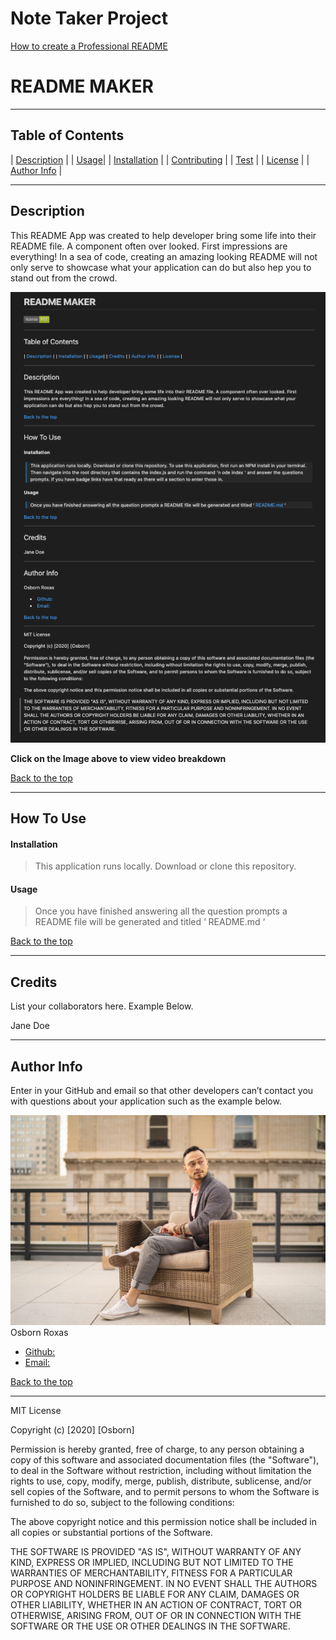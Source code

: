 # Note Taker Project

[How to create a Professional README](./readme-guide.md)

  
# **README MAKER**


---

## Table of Contents 

| [Description](#description) |
| [Usage](#usage)|
| [Installation](#installation) |
| [Contributing](#contributing) |
| [Test](#test) |
| [License](#license) |
| [Author Info](#author-info) |


---

## Description 
This README App was created to help developer bring some life into their README file. A component often over looked. First impressions are everything!  In a sea of code, creating an amazing looking README will not only serve to showcase what your application can do but also hep you to stand out from the crowd.

[![ReadMe Image](https://github.com/osbornroxas02/readMe-maker/blob/master/readmeImage.png)](https://drive.google.com/file/d/1fScjxV4DgIvHJ1y6pbdpJatMn4m2vtmu/preview)

**Click on the Image above to view video breakdown**


[Back to the top](#table-of-contents)

---

## How To Use

#### Installation
> This application runs locally. Download or clone this repository.

#### Usage 
> Once you have finished answering all the question prompts a README file will be generated and titled ‘ README.md ‘


[Back to the top](#table-of-contents)

---


## Credits
List your collaborators here. Example Below.

Jane Doe


---

## Author Info
Enter in your GitHub and email so that other developers can’t contact you with questions about your application such as the example below.

![ReadMe Image](https://github.com/osbornroxas02/readMe-maker/blob/master/seated%20copy.JPG)
Osborn Roxas

- [Github:](https://github.com/osbornroxas02/readMe-maker/tree/develop)
- [Email:](https://OSBORNROXAS02@GMAIL.COM)


[Back to the top](#table-of-contents)

---

MIT License

Copyright (c) [2020] [Osborn]

Permission is hereby granted, free of charge, to any person obtaining a copy
of this software and associated documentation files (the "Software"), to deal
in the Software without restriction, including without limitation the rights
to use, copy, modify, merge, publish, distribute, sublicense, and/or sell
copies of the Software, and to permit persons to whom the Software is
furnished to do so, subject to the following conditions:

The above copyright notice and this permission notice shall be included in all
copies or substantial portions of the Software.

THE SOFTWARE IS PROVIDED "AS IS", WITHOUT WARRANTY OF ANY KIND, EXPRESS OR
IMPLIED, INCLUDING BUT NOT LIMITED TO THE WARRANTIES OF MERCHANTABILITY,
FITNESS FOR A PARTICULAR PURPOSE AND NONINFRINGEMENT. IN NO EVENT SHALL THE
AUTHORS OR COPYRIGHT HOLDERS BE LIABLE FOR ANY CLAIM, DAMAGES OR OTHER
LIABILITY, WHETHER IN AN ACTION OF CONTRACT, TORT OR OTHERWISE, ARISING FROM,
OUT OF OR IN CONNECTION WITH THE SOFTWARE OR THE USE OR OTHER DEALINGS IN THE
SOFTWARE.
